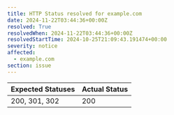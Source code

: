 ```yaml
---
title: HTTP Status resolved for example.com
date: 2024-11-22T03:44:36+00:00Z
resolved: True
resolvedWhen: 2024-11-22T03:44:36+00:00Z
resolvedStartTime: 2024-10-25T21:09:43.191474+00:00
severity: notice
affected:
  - example.com
section: issue
---
```


| Expected Statuses | Actual Status  |
|-------------------|----------------|
| 200, 301, 302 | 200 |
